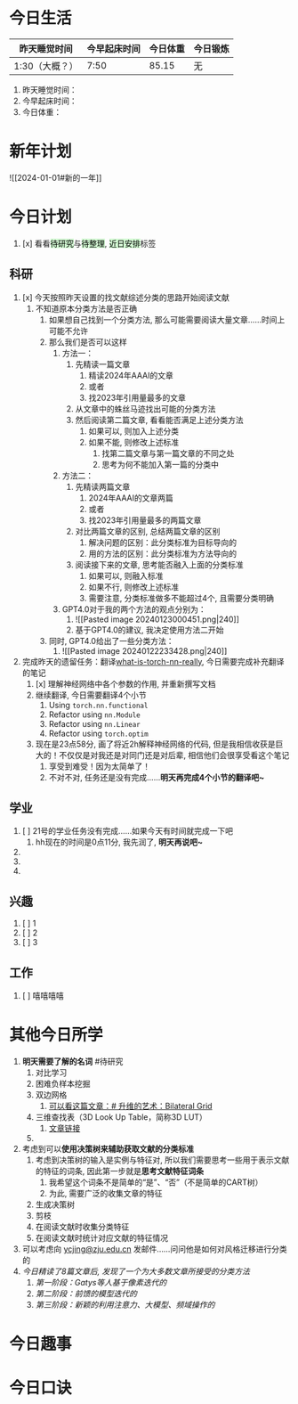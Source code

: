 
# 今日生活

| 昨天睡觉时间   | 今早起床时间 | 今日体重 | 今日锻炼 |
| -------------- | ------------ | -------- | -------- |
| 1:30（大概？） | 7:50         | 85.15    | 无         |

1. 昨天睡觉时间：
2. 今早起床时间：
3. 今日体重：

# 新年计划

![[2024-01-01#新的一年]]

# 今日计划

1. [x] 看看<mark style="background: #BBFABBA6;">待研究</mark>与<mark style="background: #BBFABBA6;">待整理</mark>,  <mark style="background: #BBFABBA6;">近日安排</mark>标签

## 科研

1. [x] 今天按照昨天设置的找文献综述分类的思路开始阅读文献
	1. 不知道原本分类方法是否正确
		1. 如果想自己找到一个分类方法, 那么可能需要阅读大量文章……时间上可能不允许
		2. 那么我们是否可以这样
			1. 方法一：
				1. 先精读一篇文章
					1. 精读2024年AAAI的文章
					2. 或者
					3. 找2023年引用量最多的文章
				2. 从文章中的蛛丝马迹找出可能的分类方法
				3. 然后阅读第二篇文章, 看看能否满足上述分类方法
					1. 如果可以, 则加入上述分类
					2. 如果不能, 则修改上述标准
						1. 找第二篇文章与第一篇文章的不同之处
						2. 思考为何不能加入第一篇的分类中
			2. 方法二：
				1. 先精读两篇文章
					1. 2024年AAAI的文章两篇
					2. 或者
					3. 找2023年引用量最多的两篇文章
				3. 对比两篇文章的区别, 总结两篇文章的区别
					1. 解决问题的区别：此分类标准为目标导向的
					2. 用的方法的区别：此分类标准为方法导向的
				4. 阅读接下来的文章, 思考能否融入上面的分类标准
					1. 如果可以, 则融入标准
					2. 如果不行, 则修改上述标准
					3. 需要注意, 分类标准做多不能超过4个, 且需要分类明确
			3. GPT4.0对于我的两个方法的观点分别为：
				1. ![[Pasted image 20240123000451.png|240]]
				2. 基于GPT4.0的建议, 我决定使用方法二开始
		3. 同时, GPT4.0给出了一些分类方法：
			1. ![[Pasted image 20240122233428.png|240]]
2. 完成昨天的遗留任务：翻译[what-is-torch-nn-really](https://pytorch.org/tutorials/beginner/nn_tutorial.html#what-is-torch-nn-really), 今日需要完成补充翻译的笔记
	1. [x] 理解神经网络中各个参数的作用, 并重新撰写文档
	2. 继续翻译, 今日需要翻译4个小节
		1. Using `torch.nn.functional`
		2. Refactor using `nn.Module`
		3. Refactor using `nn.Linear`
		4. Refactor using `torch.optim`
	3. 现在是23点58分, 画了将近2h解释神经网络的代码, 但是我相信收获是巨大的！不仅仅是对我还是对同门还是对后辈, 相信他们会很享受看这个笔记
		1. 享受到难受！因为太简单了！
		2. 不对不对, 任务还是没有完成……**明天再完成4个小节的翻译吧~** 

## 学业

1. [ ] 21号的学业任务没有完成……如果今天有时间就完成一下吧
	1. hh现在的时间是0点11分, 我先润了, **明天再说吧~**
2. 
3. 
4. 

## 兴趣

1. [ ] 1
2. [ ] 2
3. [ ] 3 


## 工作

1. [ ] 嘻嘻嘻嘻

# 其他今日所学

1. **明天需要了解的名词** #待研究 
	1. 对比学习
	2. 困难负样本挖掘
	3. 双边网格
		1. [可以看这篇文章：# 升维的艺术：Bilateral Grid](https://zhuanlan.zhihu.com/p/587350063)  
	4. 三维查找表（3D Look Up Table，简称3D LUT）
		1. [文章链接](https://blog.csdn.net/zhognsc08/article/details/122788033)
	5. 
2. 考虑到可以**使用决策树来辅助获取文献的分类标准**
	1. 考虑到决策树的输入是实例与特征对, 所以我们需要思考一些用于表示文献的特征的词条, 因此第一步就是**思考文献特征词条**
		1. 我希望这个词条不是简单的“是”、“否”（不是简单的CART树）
		2. 为此, 需要广泛的收集文章的特征
	2. 生成决策树
	3. 剪枝
	4. 在阅读文献时收集分类特征
	5. 在阅读文献时统计对应文献的特征情况
3. 可以考虑向 ycjing@zju.edu.cn 发邮件……问问他是如何对风格迁移进行分类的
4. *今日精读了8篇文章后, 发现了一个为大多数文章所接受的分类方法* 
	1. *第一阶段：Gatys等人基于像素迭代的* 
	2. *第二阶段：前馈的模型迭代的* 
	3. *第三阶段：新颖的利用注意力、大模型、频域操作的* 

# 今日趣事



# 今日口诀


